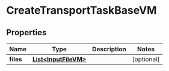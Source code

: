 

# CreateTransportTaskBaseVM


## Properties

| Name | Type | Description | Notes |
|------------ | ------------- | ------------- | -------------|
|**files** | [**List&lt;InputFileVM&gt;**](InputFileVM.md) |  |  [optional] |



